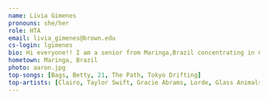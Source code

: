 ```yaml
---
name: Livia Gimenes
pronouns: she/her
role: HTA
email: livia_gimenes@brown.edu
cs-login: lgimenes
bio: Hi everyone!! I am a senior from Maringa,Brazil concentrating in Computer Science and English. I am passionate about journalism, teaching, data ethics and public transport. In my free time I like going on long runs and reading and writing fiction.
hometown: Maringa, Brazil
photo: aaron.jpg
top-songs: [Bags, Betty, 21, The Path, Tokyo Drifting]
top-artists: [Clairo, Taylor Swift, Gracie Abrams, Lorde, Glass Animals]
---
```

